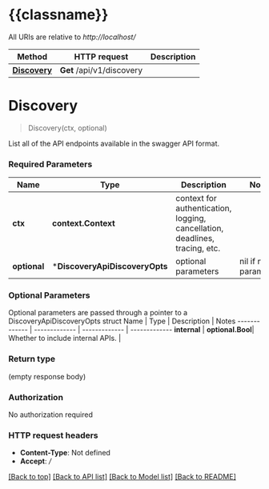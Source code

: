 # {{classname}}

All URIs are relative to *http://localhost/*

Method | HTTP request | Description
------------- | ------------- | -------------
[**Discovery**](DiscoveryApi.md#Discovery) | **Get** /api/v1/discovery | 

# **Discovery**
> Discovery(ctx, optional)


List all of the API endpoints available in the swagger API format.

### Required Parameters

Name | Type | Description  | Notes
------------- | ------------- | ------------- | -------------
 **ctx** | **context.Context** | context for authentication, logging, cancellation, deadlines, tracing, etc.
 **optional** | ***DiscoveryApiDiscoveryOpts** | optional parameters | nil if no parameters

### Optional Parameters
Optional parameters are passed through a pointer to a DiscoveryApiDiscoveryOpts struct
Name | Type | Description  | Notes
------------- | ------------- | ------------- | -------------
 **internal** | **optional.Bool**| Whether to include internal APIs. | 

### Return type

 (empty response body)

### Authorization

No authorization required

### HTTP request headers

 - **Content-Type**: Not defined
 - **Accept**: */*

[[Back to top]](#) [[Back to API list]](../README.md#documentation-for-api-endpoints) [[Back to Model list]](../README.md#documentation-for-models) [[Back to README]](../README.md)

